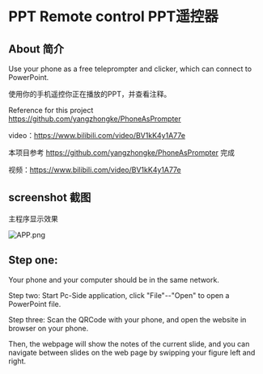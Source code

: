 # PPT Remote control PPT遥控器 

## About 简介

Use your phone as a free teleprompter and clicker, which can connect to PowerPoint.

使用你的手机遥控你正在播放的PPT，并查看注释。

Reference for this project https://github.com/yangzhongke/PhoneAsPrompter

video：https://www.bilibili.com/video/BV1kK4y1A77e

本项目参考 https://github.com/yangzhongke/PhoneAsPrompter 完成

视频：https://www.bilibili.com/video/BV1kK4y1A77e


## screenshot 截图

主程序显示效果

![APP.png](https://z3.ax1x.com/2021/05/13/gDZUBV.png "APP")

## Step one: ##
Your phone and your computer should be in the same network.

Step two:
Start Pc-Side application, click "File"--"Open" to open a PowerPoint file.

Step three:
Scan the QRCode with your phone, and open the website in browser on your phone.

Then, the webpage will show the notes of the current slide, and you can navigate between slides on the web page by swipping your figure left and right.

